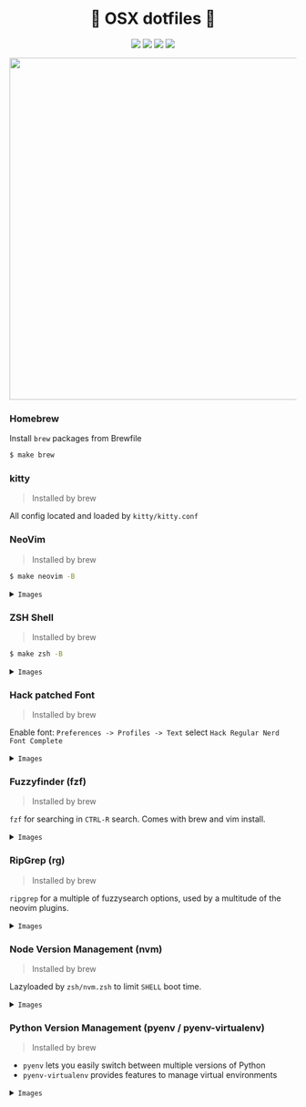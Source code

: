 <p align="center">
  <h1 align="center"> OSX dotfiles </h1>
  <p align="center">
    <img src="https://badgen.net/github/last-commit/smithpeder/dotfiles" />
    <img src="https://pedersmith.visualstudio.com/dotfiles/_apis/build/status/SmithPeder.dotfiles?branchName=azure" />
    <img src="https://badgen.net//badge/license/MIT/blue" />
    <img src="https://img.shields.io/github/repo-size/smithpeder/dotfiles?color=gree&label=size" />
  </p>
    <p align="center">
      <img src="https://i.imgur.com/kUoWMn9.png" width="600px" />
    </p>
</p>

### Homebrew

Install `brew` packages from Brewfile

```sh
$ make brew
```

### kitty

> Installed by brew

All config located and loaded by `kitty/kitty.conf`

### NeoVim

> Installed by brew

```sh
$ make neovim -B
```

<details><summary><code>Images</code></summary>
<p>
<img src="https://i.imgur.com/vtXiHQ0.png" />
</p>
</details>

### ZSH Shell

> Installed by brew

```sh
$ make zsh -B
```

<details><summary><code>Images</code></summary>
<p>
<img src="https://i.imgur.com/5WNzyaX.png" />
</p>
</details>

### Hack patched Font

> Installed by brew

Enable font: `Preferences -> Profiles -> Text` select `Hack Regular Nerd Font Complete`

<details><summary><code>Images</code></summary>
<p>
<img src="https://www.nerdfonts.com/assets/img/sankey-glyphs-combined-diagram.png" />
</p>
</details>

### Fuzzyfinder (fzf)

> Installed by brew

`fzf` for searching in `CTRL-R` search. Comes with brew and vim install.

<details><summary><code>Images</code></summary>
<p>
<img src="https://i.imgur.com/L35rILr.png" />
</p>
</details>

### RipGrep (rg)

> Installed by brew

`ripgrep` for a multiple of fuzzysearch options, used by a multitude of the neovim plugins.

<details><summary><code>Images</code></summary>
<p>
Search for files
<img src="https://i.imgur.com/tK6x229.png" />
Regex search for text inside files
<img src="https://i.imgur.com/u9TME6X.png" />
Search after buffers
<img src="https://i.imgur.com/kHaAbi1.png" />
Search for yanks
<img src="https://i.imgur.com/m9KFtzA.png" />
Search for commands
<img src="https://i.imgur.com/05I8ER3.png" />
</p>
</details>

### Node Version Management (nvm)

> Installed by brew

Lazyloaded by `zsh/nvm.zsh` to limit `SHELL` boot time.

<details><summary><code>Images</code></summary>
<p>
<img src="https://i.imgur.com/eUnXwdM.png" />
</p>
</details>

### Python Version Management (pyenv / pyenv-virtualenv)

> Installed by brew

- `pyenv` lets you easily switch between multiple versions of Python
- `pyenv-virtualenv` provides features to manage virtual environments

<details><summary><code>Images</code></summary>
<p>
<img src="https://i.imgur.com/v6eTrK6.png" />
</p>
</details>
